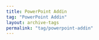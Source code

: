 ```yaml
---
title: PowerPoint Addin
tag: "PowerPoint Addin"
layout: archive-tags
permalink: "tag/powerpoint-addin"
---
```

